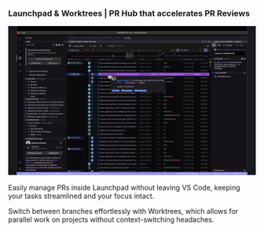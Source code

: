### Launchpad & Worktrees | PR Hub that accelerates PR Reviews

<!-- <figure align="center"> -->
  <img src="./mock-wt-image.png" alt="Image"/>
<!-- </figure> -->

Easily manage PRs inside Launchpad without leaving VS Code, keeping your tasks streamlined and your focus intact.

Switch between branches effortlessly with Worktrees, which allows for parallel work on projects without context-switching headaches.
